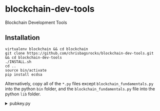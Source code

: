 # blockchain-dev-tools
Blockchain Development Tools

## Installation
```
virtualenv blockchain && cd blockchain
git clone https://github.com/chrisbagsrocks/blockchain-dev-tools.git && cd blockchain-dev-tools
./INSTALL.sh
cd ..
source bin/activate
pip install ecdsa
```

Alternatively, copy all of the `*.py` files except `blockchain_fundamentals.py` into the python `bin` folder, and the `blockchain_fundamentals.py` file into the python `lib` folder.

<details><summary>pubkey.py</summary>
<p>

## Generate a Private and Public Key
First you need to generate a Private key and use that to generate a Public key. You can use many programs to do this, just make sure you are not using an online generator. That may put your project at risk if they log the private keys. Use something local, you can run the command: 
```
openssl rand -hex 32 
``` 
which will output a secure 32-bit private key, which can be used to generate a public key : 

with command ```./pubkey.py -u YOUR PRIVATE KEY```

You must define "COIN" with two commands, ```COIN=examplecoin``` and ```export COIN```

</p>
</details>
